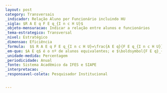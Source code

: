 ```yaml
---
layout: post
category: Transversais
_indicador: Relação Aluno por Funcionário incluindo HU
_sigla: $R A E q F E q_{I n c H U}$
_objeto-mensuracao: Indicar a relação entre alunos e funcionários
_tema-estrategico: Transversal
_nivel: Estratégico
_dimensao: Eficiência
_formula:  $$ R A E q F E q_{I n c H U}=\frac{A E q}{F E q_{I n c H U}} \times 100 $$
_em-que: $A E q$ é o nº de alunos equivalentes; e $\boldsymbol{F E q}_{\text {IncHU }}$ é o n $^{\text {o }}$ de funcionários equivalentes, incluindo os dos Hospitais Universitários.
_unidade-medida: Percentagem
_periodicidade: Anual
_fonte: Sistema Acadêmico da IFES e SIAPE
_interpretacao: _
_responsavel-coleta: Pesquisador Institucional


---
```

